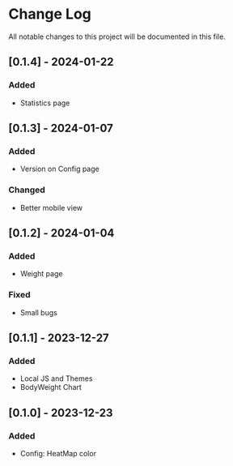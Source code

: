 
# Change Log
All notable changes to this project will be documented in this file.

## [0.1.4] - 2024-01-22
### Added
- Statistics page

## [0.1.3] - 2024-01-07
### Added
- Version on Config page

### Changed
- Better mobile view

## [0.1.2] - 2024-01-04
### Added
- Weight page

### Fixed
- Small bugs

## [0.1.1] - 2023-12-27
### Added
- Local JS and Themes
- BodyWeight Chart

## [0.1.0] - 2023-12-23
### Added
- Config: HeatMap color
